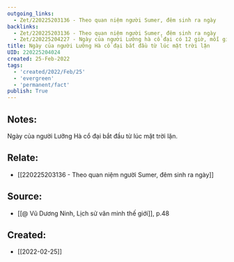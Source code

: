 ```yaml
---
outgoing_links:
  - Zet/220225203136 - Theo quan niệm người Sumer, đêm sinh ra ngày
backlinks:
  - Zet/220225203136 - Theo quan niệm người Sumer, đêm sinh ra ngày
  - Zet/220225204227 - Ngày của người Lưỡng hà cổ đại có 12 giờ, mỗi giờ 30 phút
title: Ngày của người Lưỡng Hà cổ đại bắt đầu từ lúc mặt trời lặn
UID: 220225204024
created: 25-Feb-2022
tags:
  - 'created/2022/Feb/25'
  - 'evergreen'
  - 'permanent/fact'
publish: True
---
```

## Notes:
Ngày của người Lưỡng Hà cổ đại bắt đầu từ lúc mặt trời lặn.

## Relate:
- [[220225203136 - Theo quan niệm người Sumer, đêm sinh ra ngày]]

## Source:
- [[@ Vũ Dương Ninh, Lịch sử văn minh thế giới]], p.48





## Created:
- [[2022-02-25]]
